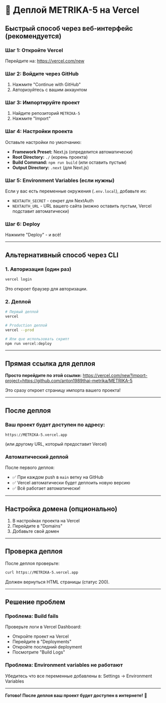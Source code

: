 # 🚀 Деплой METRIKA-5 на Vercel

## Быстрый способ через веб-интерфейс (рекомендуется)

### Шаг 1: Откройте Vercel
Перейдите на: https://vercel.com/new

### Шаг 2: Войдите через GitHub
1. Нажмите "Continue with GitHub"
2. Авторизуйтесь с вашим аккаунтом

### Шаг 3: Импортируйте проект
1. Найдите репозиторий `METRIKA-5`
2. Нажмите "Import"

### Шаг 4: Настройки проекта
Оставьте настройки по умолчанию:
- **Framework Preset:** Next.js (определится автоматически)
- **Root Directory:** `./` (корень проекта)
- **Build Command:** `npm run build` (или оставить пустым)
- **Output Directory:** `.next` (для Next.js)

### Шаг 5: Environment Variables (если нужны)
Если у вас есть переменные окружения (`.env.local`), добавьте их:
- `NEXTAUTH_SECRET` - секрет для NextAuth
- `NEXTAUTH_URL` - URL вашего сайта (можно оставить пустым, Vercel подставит автоматически)

### Шаг 6: Deploy
Нажмите "Deploy" - и всё!

---

## Альтернативный способ через CLI

### 1. Авторизация (один раз)
```bash
vercel login
```
Это откроет браузер для авторизации.

### 2. Деплой
```bash
# Первый деплой
vercel

# Production деплой
vercel --prod

# Или que использовать скрипт
npm run vercel:deploy
```

---

## Прямая ссылка для деплоя

**Просто перейдите по этой ссылке:**
https://vercel.com/new?import-project=https://github.com/anton1989thai-metrika/METRIKA-5

Это сразу откроет страницу импорта вашего проекта!

---

## После деплоя

### Ваш проект будет доступен по адресу:
```
https://METRIKA-5.vercel.app
```
(или другому URL, который предоставит Vercel)

### Автоматический деплой
После первого деплоя:
- ✅ При каждом push в `main` ветку на GitHub
- ✅ Vercel автоматически будет деплоить новую версию
- ✅ Всё работает автоматически!

---

## Настройка домена (опционально)

1. В настройках проекта на Vercel
2. Перейдите в "Domains"
3. Добавьте свой домен

---

## Проверка деплоя

После деплоя проверьте:
```bash
curl https://METRIKA-5.vercel.app
```

Должен вернуться HTML страницы (статус 200).

---

## Решение проблем

### Проблема: Build fails
Проверьте логи в Vercel Dashboard:
- Откройте проект на Vercel
- Перейдите в "Deployments"
- Откройте последний deployment
- Посмотрите "Build Logs"

### Проблема: Environment variables не работают
Убедитесь что все переменные добавлены в:
Settings → Environment Variables

---

**Готово! После деплоя ваш проект будет доступен в интернете!** 🎉

